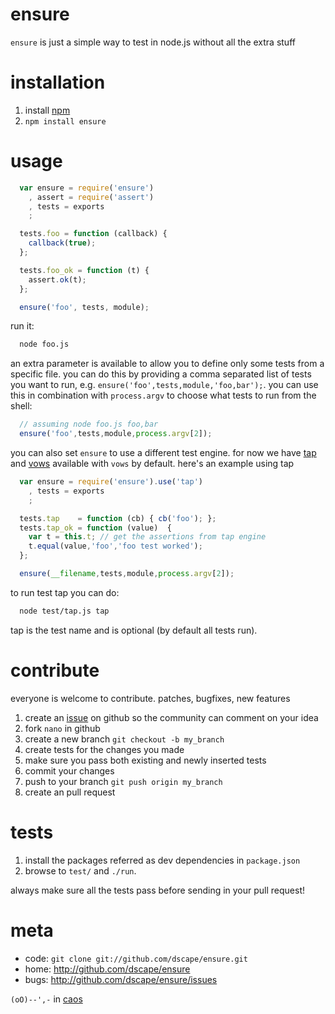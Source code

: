 # ensure

`ensure` is just a simple way to test in node.js without all the extra stuff

# installation

1. install [npm][1]
2. `npm install ensure`

# usage

```js
  var ensure = require('ensure')
    , assert = require('assert')
    , tests = exports
    ;

  tests.foo = function (callback) {
    callback(true);
  };

  tests.foo_ok = function (t) {
    assert.ok(t);
  };

  ensure('foo', tests, module);
```
run it:

```sh
  node foo.js
```

an extra parameter is available to allow you to define only some tests from a specific file. you can do this by providing a comma separated list of tests you want to run, e.g. `ensure('foo',tests,module,'foo,bar');`. you can use this in combination with `process.argv` to choose what tests to run from the shell:

```js
  // assuming node foo.js foo,bar
  ensure('foo',tests,module,process.argv[2]);
```

you can also set `ensure` to use a different test engine. for now we have [tap][4] and [vows][5] available with `vows` by default. here's an example using tap

```js
  var ensure = require('ensure').use('tap')
    , tests = exports
    ;

  tests.tap    = function (cb) { cb('foo'); };
  tests.tap_ok = function (value)  {
    var t = this.t; // get the assertions from tap engine
    t.equal(value,'foo','foo test worked'); 
  };

  ensure(__filename,tests,module,process.argv[2]);
```

to run test tap you can do:

```sh
  node test/tap.js tap
```

tap is the test name and is optional (by default all tests run).

# contribute

everyone is welcome to contribute. patches, bugfixes, new features

1. create an [issue][2] on github so the community can comment on your idea
2. fork `nano` in github
3. create a new branch `git checkout -b my_branch`
4. create tests for the changes you made
5. make sure you pass both existing and newly inserted tests
6. commit your changes
7. push to your branch `git push origin my_branch`
8. create an pull request

# tests

1. install the packages referred as dev dependencies in `package.json`
2. browse to `test/` and `./run`.

always make sure all the tests pass before sending in your pull request!

# meta

* code: `git clone git://github.com/dscape/ensure.git`
* home: <http://github.com/dscape/ensure>
* bugs: <http://github.com/dscape/ensure/issues>

`(oO)--',-` in [caos][3]

[1]: http://npmjs.org
[2]: http://github.com/dscape/ensure/issues
[3]: http://caos.di.uminho.pt/
[4]: https://github.com/isaacs/node-tap
[5]: http://vowsjs.org/

